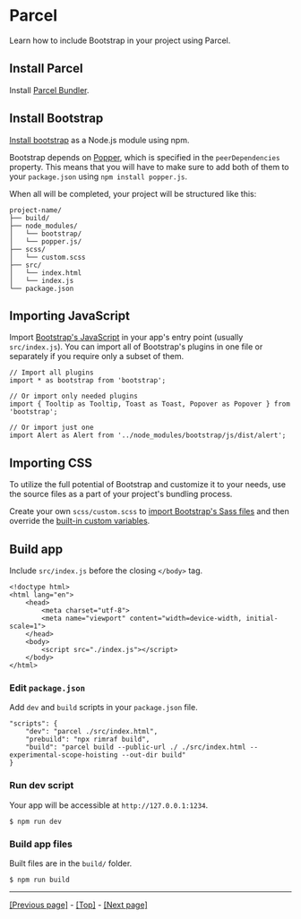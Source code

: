 # Parcel

Learn how to include Bootstrap in your project using Parcel.

## Install Parcel

Install [Parcel Bundler](https://en.parceljs.org/getting_started.html).

## Install Bootstrap

[Install bootstrap](https://github.com/AndrewSRea/My_Learning_Port/tree/main/Bootstrap/Getting_Started/Download#npm) as a Node.js module using npm.

Bootstrap depends on [Popper](https://popper.js.org/), which is specified in the `peerDependencies` property. This means that you will have to make sure to add both of them to your `package.json` using `npm install popper.js`.

When all will be completed, your project will be structured like this:
```
project-name/
├── build/
├── node_modules/
│   └── bootstrap/
│   └── popper.js/
├── scss/
│   └── custom.scss
├── src/
│   └── index.html
│   └── index.js
└── package.json
```

## Importing JavaScript

Import [Bootstrap's JavaScript](https://github.com/AndrewSRea/My_Learning_Port/tree/main/Bootstrap/Getting_Started/JavaScript#javascript) in your app's entry point (usually `src/index.js`). You can import all of Bootstrap's plugins in one file or separately if you require only a subset of them.
```
// Import all plugins
import * as bootstrap from 'bootstrap';

// Or import only needed plugins
import { Tooltip as Tooltip, Toast as Toast, Popover as Popover } from 'bootstrap';

// Or import just one
import Alert as Alert from '../node_modules/bootstrap/js/dist/alert';
```

## Importing CSS

To utilize the full potential of Bootstrap and customize it to your needs, use the source files as a part of your project's bundling process.

Create your own `scss/custom.scss` to [import Bootstrap's Sass files]() <!-- link to Customize/Sass folder, "Importing" header --> and then override the [built-in custom variables](). <!-- link to Customize/Sass folder, "Variable defaults" header -->

## Build app

Include `src/index.js` before the closing `</body>` tag.
```
<!doctype html>
<html lang="en">
    <head>
        <meta charset="utf-8">
        <meta name="viewport" content="width=device-width, initial-scale=1">
    </head>
    <body>
        <script src="./index.js"></script>
    </body>
</html>
```

### Edit `package.json`

Add `dev` and `build` scripts in your `package.json` file.
```
"scripts": {
    "dev": "parcel ./src/index.html",
    "prebuild": "npx rimraf build",
    "build": "parcel build --public-url ./ ./src/index.html --experimental-scope-hoisting --out-dir build"
}
```

### Run dev script

Your app will be accessible at `http://127.0.0.1:1234`.
```
$ npm run dev
```

### Build app files

Built files are in the `build/` folder.
```
$ npm run build
```

<hr>

[[Previous page]](https://github.com/AndrewSRea/My_Learning_Port/tree/main/Bootstrap/Getting_Started/Accessibility#accessibility) - [[Top]](https://github.com/AndrewSRea/My_Learning_Port/tree/main/Bootstrap/Getting_Started/Parcel#parcel) - [[Next page]](https://github.com/AndrewSRea/My_Learning_Port/tree/main/Bootstrap/Getting_Started/Accessibility#accessibility)